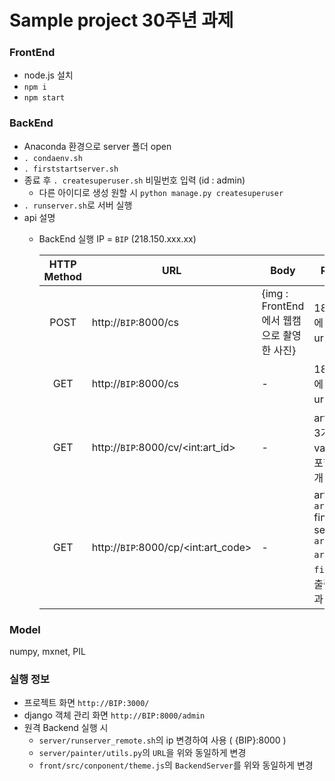 # Sample project 30주년 과제

### FrontEnd
- node.js 설치
- ```npm i```
- ```npm start```

### BackEnd
- Anaconda 환경으로 server 폴더 open
- ```. condaenv.sh```
- ```. firststartserver.sh```
- 종료 후 ```. createsuperuser.sh``` 비밀번호 입력 (id : admin)
    - 다른 아이디로 생성 원할 시 ```python manage.py createsuperuser```
- ```. runserver.sh```로 서버 실행
- api 설명
    - BackEnd 실행 IP = ```BIP``` (218.150.xxx.xx)
    
        | HTTP Method | URL                                     | Body                                    | Response          |
        |:-----------:|-----------------------------------------|-----------------------------------------|-------------------|
        | POST        | http://```BIP```:8000/cs                | {img : FrontEnd에서 웹캠으로 촬영한 사진} | 18개의 작품에 대한 결과 url 리스트 |
        | GET         | http://```BIP```:8000/cs                | - | 18개의 작품에 대한 결과 url 리스트 |
        | GET         | http://```BIP```:8000/cv/\<int:art_id\> | - | art_id에 대한 3가지 variation을 포함한 결과 4개 url 리스트 |
        | GET         | http://```BIP```:8000/cp/\<int:art_code\> | - | art_id : ```art_code//10```<br>final selected art : ```art_code%10``` <br>  ```art_id```와 ```final```에 대한 출력물 변환 결과 url |


### Model
numpy, mxnet, PIL 



### 실행 정보
- 프로젝트 화면 ```http://BIP:3000/``` 
- django 객체 관리 화면 ```http://BIP:8000/admin```
- 원격 Backend 실행 시
    - ```server/runserver_remote.sh```의 ip 변경하여 사용 ( {BIP}:8000 )
    - ```server/painter/utils.py```의 ```URL```을 위와 동일하게 변경
    - ```front/src/conponent/theme.js```의 ```BackendServer```를 위와 동일하게 변경
